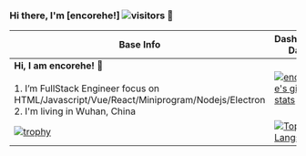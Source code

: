 ### Hi there, I'm [encorehe!] ![visitors](https://visitor-badge.glitch.me/badge?page_id=page.id) 👋

|Base Info|Dashboard Data|
|----------------------------------------------------------------------|----------------------------------------------------------------------|
| __Hi, I am encorehe! 👋__<br/><br/>1. I’m FullStack Engineer focus on HTML/Javascript/Vue/React/Miniprogram/Nodejs/Electron<br/>2. I'm living in Wuhan, China<br/> | [![encorehe's github stats](https://github-readme-stats.vercel.app/api?username=encorehe&show_icons=true&theme=dracula)](https://github.com/anuraghazra/github-readme-stats) 
| [![trophy](https://github-profile-trophy.vercel.app/?username=encorehe)](https://github.com/encorehe/ppui) | [![Top Langs](https://github-readme-stats.vercel.app/api/top-langs/?username=encorehe&layout=compact)](https://github.com/anuraghazra/github-readme-stats)

<br />
